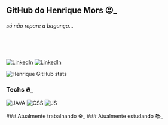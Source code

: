 ## GitHub do Henrique Mors 😉_
###### <i>só não repare a bagunça...</i>
<br>
<br>

[![LinkedIn](https://img.shields.io/badge/LinkedIn-0077B5?style=for-the-badge&logo=linkedin&logoColor=white)](https://www.linkedin.com/in/henriquemors)
[![LinkedIn](https://img.shields.io/badge/Instagram-E4405F?style=for-the-badge&logo=instagram&logoColor=white)](https://www.instagram.com/henriquemors/)


![Henrique GitHub stats](https://github-readme-stats.vercel.app/api?username=henriqueMors&show_icons=true&theme=dracula)
<br/>

### Techs 🔥_
<div>
<img align="center" alt="JAVA" SRC="https://img.shields.io/badge/HTML5-E34F26?style=for-the-badge&logo=html5&logoColor=white">
<img align="center" alt="CSS" SRC="https://img.shields.io/badge/CSS3-1572B6?style=for-the-badge&logo=css3&logoColor=white">
<img align="center" alt="JS" SRC="https://img.shields.io/badge/JavaScript-F7DF1E?style=for-the-badge&logo=javascript&logoColor=black">
<br/>
</div>
<br/>
### Atualmente trabalhando ⚙️_
### Atualmente estudando 📚_
